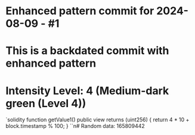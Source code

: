 ﻿# Enhanced pattern commit for 2024-08-09 - #1
# This is a backdated commit with enhanced pattern
# Intensity Level: 4 (Medium-dark green (Level 4))
`solidity
function getValue1() public view returns (uint256) {
    return 4 * 10 + block.timestamp % 100;
}
``n# Random data: 165809442

